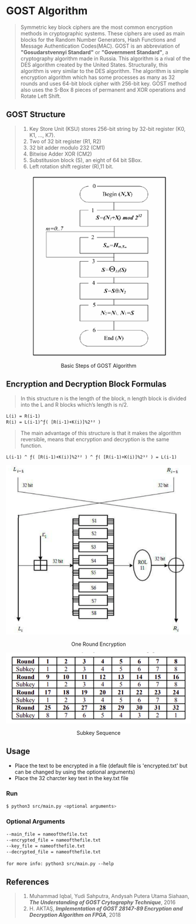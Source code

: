 # GOST Algorithm

>Symmetric key block ciphers are the most common encryption methods in cryptographic systems. These ciphers are used as main blocks for the Random Number Generators, Hash Functions and Message Authentication Codes(MAC). GOST is an abbreviation of **"Gosudarstvennyi Standard"** or **"Government Standard"**, a cryptography algorithm made in Russia. This algorithm is a rival of the DES algorithm created by the United States. Structurally, this algorithm is very similar to the DES algorithm. The algorithm is simple encryption algorithm which has some processes as many as 32 rounds and uses 64-bit block cipher with 256-bit key. GOST method also uses the S-Box 8 pieces of permanent and XOR operations and Rotate Left Shift.

## GOST Structure

>1. Key Store Unit (KSU) stores 256-bit string by 32-bit register (K0, K1, …, K7).
>2. Two of 32 bit register (R1, R2)
>3. 32 bit adder modulo 232 (CM1)
>4. Bitwise Adder XOR (CM2)
>5. Substitusion block (S), an eight of 64 bit SBox.
>6. Left rotation shift register (R),11 bit.

<p align="center">
<img src="images/steps.png">
</p>
<p align="center">
Basic Steps of GOST Algorithm
</p>

## Encryption and Decryption Block Formulas
>In this structure n is the length of the block, n length block is divided into the L and R blocks which’s length is n/2.
```
L(i) = R(i-1)
R(i) = L(i-1)^ƒ( [R(i-1)+K(i)]%2³² )
```
>The main advantage of this structure is that it makes the algorithm reversible, means that encryption and decryption is the same function.
```
L(i-1) ^ ƒ( [R(i-1)+K(i)]%2³² ) ^ ƒ( [R(i-1)+K(i)]%2³² ) = L(i-1)
```
<p align="center">
<img src="images/one_round_encryption.png">
</p>
<p align="center">
One Round Encryption
</p>

<p align="center">
<img src="images/subkey_sequence.png">
</p>
<p align="center">
Subkey Sequence
</p>

## Usage

- Place the text to be encrypted in a file (default file is 'encrypted.txt' but can be changed by using the optional arguments)
- Place the 32 charcter key text in the key.txt file

### Run
```bash
$ python3 src/main.py <optional arguments>
```

### Optional Arguments
```
--main_file = nameofthefile.txt
--encrypted_file = nameofthefile.txt
--key_file = nameofthefile.txt
--decrypted_file = nameofthefile.txt

for more info: python3 src/main.py --help
```
## References

>1. Muhammad Iqbal, Yudi Sahputra, Andysah Putera Utama Siahaan, ***The Understanding of GOST Crytography Technique***, 2016
>2. H. AKTAŞ, ***Implementation of GOST 28147-89 Encryption and Decryption Algorithm on FPGA***, 2018
